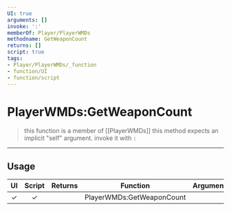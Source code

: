 ```yaml
---
UI: true
arguments: []
invoke: ':'
memberOf: Player/PlayerWMDs
methodname: GetWeaponCount
returns: []
script: true
tags:
- Player/PlayerWMDs/_function
- function/UI
- function/script
---
```

# PlayerWMDs:GetWeaponCount
> this function is a member of [[PlayerWMDs]]
> this method expects an implicit "self" argument. invoke it with `:`
-----
## Usage
|  UI | Script | Returns | Function | Arguments |
|:---:|:------:|-------:|:--------:|:---------|
|✓|✓||PlayerWMDs:GetWeaponCount||
